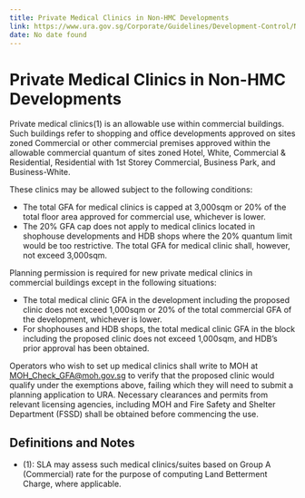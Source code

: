 ```yaml
---
title: Private Medical Clinics in Non-HMC Developments
link: https://www.ura.gov.sg/Corporate/Guidelines/Development-Control/Non-Residential/HMC/Private-Medical-Clinics
date: No date found
---
```


# Private Medical Clinics in Non-HMC Developments

Private medical clinics(1) is an allowable use within commercial buildings. Such buildings refer to shopping and office developments approved on sites zoned Commercial or other commercial premises approved within the allowable commercial quantum of sites zoned Hotel, White, Commercial & Residential, Residential with 1st Storey Commercial, Business Park, and Business-White.

These clinics may be allowed subject to the following conditions:

- The total GFA for medical clinics is capped at 3,000sqm or 20% of the total floor area approved for commercial use, whichever is lower.
- The 20% GFA cap does not apply to medical clinics located in shophouse developments and HDB shops where the 20% quantum limit would be too restrictive. The total GFA for medical clinic shall, however, not exceed 3,000sqm.

Planning permission is required for new private medical clinics in commercial buildings except in the following situations:

- The total medical clinic GFA in the development including the proposed clinic does not exceed 1,000sqm or 20% of the total commercial GFA of the development, whichever is lower.
- For shophouses and HDB shops, the total medical clinic GFA in the block including the proposed clinic does not exceed 1,000sqm, and HDB’s prior approval has been obtained.

Operators who wish to set up medical clinics shall write to MOH at [MOH_Check_GFA@moh.gov.sg](mailto:MOH_Check_GFA@moh.gov.sg) to verify that the proposed clinic would qualify under the exemptions above, failing which they will need to submit a planning application to URA. Necessary clearances and permits from relevant licensing agencies, including MOH and Fire Safety and Shelter Department (FSSD) shall be obtained before commencing the use.

## Definitions and Notes

- (1): SLA may assess such medical clinics/suites based on Group A (Commercial) rate for the purpose of computing Land Betterment Charge, where applicable.
